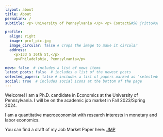 ```yaml
---
layout: about
title: About
permalink: /
subtitle: <p> University of Pennsylvania </p> <p> Contact&#58 jritto@sas.upenn.edu  </p>

profile:
  align: right
  image: prof_pic.jpg
  image_circular: false # crops the image to make it circular
  address: 
    <p>133 S 36th St,</p>
    <p>Philadelphia, Pennsylvania</p>

news: false  # includes a list of news items
latest_posts: false  # includes a list of the newest posts
selected_papers: false # includes a list of papers marked as "selected={true}"
social: true  # includes social icons at the bottom of the page
---
```


Welcome! I am a Ph.D. candidate in Economics at the University of Pennsylvania. I will be on the academic job market in Fall 2023/Spring 2024. 

I am a quantitative macroeconomist with research interests in monetary and labor economics.

You can find a draft of my Job Market Paper here: <a href="https://www.dropbox.com/scl/fo/0cvpq5gk28prjomjs8a9o/h?rlkey=piny2hux9dqomnrkya0ivdapm&dl=0">JMP</a>


